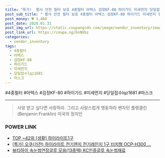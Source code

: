 ```yaml
--- 
title: "특가!  황사 안전 필터 보호 4중필터 아텍스 검정KF-80 하이가드 미세먼지 당일접수lqz1681 마스크 대형 방..." 
post_sub_title: " 황사 안전 필터 보호 4중필터 아텍스 검정KF-80 하이가드 미세먼지 당일접수lqz1681 마스크 대형 방역 먼지 황사마스크" 
post_money: ₩ 3,460 
post_date: 2020.01.31 
post_img_url: https://static.coupangcdn.com/image/vendor_inventory/images/2018/10/14/9/2/920c6dee-7c18-42fa-9874-ad4975525882.jpg 
post_link_url: https://coupa.ng/bnNVbz 
categories: 
  - vendor_inventory 
tags: 
  - 4중필터 
  - 아텍스 
  - 검정KF-80 
  - 하이가드 
  - 미세먼지 
  - 당일접수lqz1681 
  - 마스크 
--- 
```

  #4중필터 #아텍스 #검정KF-80 #하이가드 #미세먼지 #당일접수lqz1681 #마스크 
<hr> 

> 사랑 받고 싶다면 사랑하라. 그리고 사랑스럽게 행동하라 벤자민 플랭클린 (Benjamin Franklin) 미국의 정치인 


### POWER LINK

* <a href="https://blog.naver.com/fasyy4321/221778263701" target="_blank"> TOP ~42위 [생활] 하이라이트1구</a>
* <a href="https://blog.naver.com/santokki14/221788546739" target="_blank">[특가] 오쿠(가전) 하이라이트 전기렌지 전기레인지 1구 터치형 OCP-H300 ...</a>
* <a href="https://blog.naver.com/santokki14/221779130764" target="_blank">뷰티하이 속눈썹연장글루 모음(13종택) KC인증글루 속눈썹재료</a>

